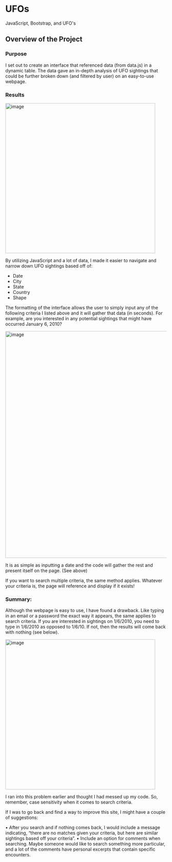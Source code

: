 # UFOs
JavaScript, Bootstrap, and UFO's


## Overview of the Project

### Purpose 

I set out to create an interface that referenced data (from data.js) in a dynamic table. The data gave an in-depth analysis of UFO sightings that could be further broken down (and filtered by user) on an easy-to-use webpage.

### Results

<img width="468" alt="image" src="https://user-images.githubusercontent.com/96212660/159187495-6869b2e1-fce0-4183-b774-c7e34f1a7aff.png">


By utilizing JavaScript and a lot of data, I made it easier to navigate and narrow down UFO sightings based off of:

- Date
- City
- State
- Country
- Shape

The formatting of the interface allows the user to simply input any of the following criteria I listed above and it will gather that data (in seconds). For example, are you interested in any potential sightings that might have occurred January 6, 2010?

<img width="707" alt="image" src="https://user-images.githubusercontent.com/96212660/159187548-edce88f1-c1e3-4fd6-8b34-ef98bfcb5f7c.png">

















It is as simple as inputting a date and the code will gather the rest and present itself on the page. (See above)

If you want to search multiple criteria, the same method applies. Whatever your criteria is, the page will reference and display if it exists!


### Summary:

Although the webpage is easy to use, I have found a drawback. Like typing in an email or a password the exact way it appears, the same applies to search criteria. If you are interested in sightings on 1/6/2010, you need to type in 1/6/2010 as opposed to 1/6/10. If not, then the results will come back with nothing (see below).

<img width="468" alt="image" src="https://user-images.githubusercontent.com/96212660/159187583-168704c4-65c6-4fde-b9db-8c44b50b5eb7.png">
 

I ran into this problem earlier and thought I had messed up my code. So, remember, case sensitivity when it comes to search criteria.

If I was to go back and find a way to improve this site, I might have a couple of suggestions:

•	After you search and if nothing comes back, I would include a message indicating, “there are no matches given your criteria, but here are similar sightings based off your criteria”.
•	Include an option for comments when searching. Maybe someone would like to search something more particular, and a lot of the comments have personal excerpts that contain specific encounters.

